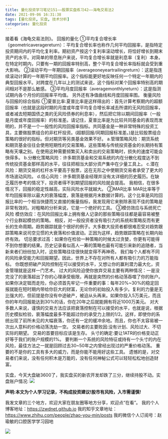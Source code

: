 ```yaml
---
title: 量化投资学习笔记151——股票实盘练习42——海龟交易法2
date: 2021-09-06 16:31:38
tags: [量化投资, 实盘, 技术分析]
categories: 量化投资
---
```

接着看《海龟交易法则》。
回报的量化
①平均复合增长率（geometricaveragereturn）：平均复合增长率也称作几何平均回报率，是指特定投资期间内的平均化复利率。期初资产按这个复利率滚动增长，将恰好增长到期末资产的水平。对简单的带息账户来说，平均复合增长率就是利息率（复利）本身。在特定时期内，只要有一期的回报率特别高，整个平均复合增长率指标就会受到重大影响。
②滚动平均一年期回报率（averageoneyeartrailingreturn）：这是指连续滚动计算的一年期平均回报率。这个指标能更好地反映任何一个特定一年期内的典型回报水平。对跨度在几年以上的测试来说，这个指标对某个回报率特别高的期间相对不是那么敏感。
③平均月度回报率（averagemonthlyreturn）：这是指测试期内各个月份的回报率平均值。
另外还有净值曲线和月度回报率图。
衡量风险与回报的综合指标
①夏普比率:夏普比率是这样得出的：首先计算考察期内的超额回报率（也就是这段时期的月度或年度平均复合增长率减去所谓的无风险回报率，或者减去短期国债之类的无风险债券的利息率），然后把它除以期间回报率（一般是月度或年度回报率）的标准差。请记住，夏普比率是为比较共同基金的表现而发明的，并不是一个一般性的风险回报率指标。共同基金是一种非常特殊的投资工具，主要做股票组合的非杠杆投资。(超额回报/同期回报标准差。)是比较股票组合策略的很好的指标。但对期货等另类基金效果不好。
a.管理策略风险：期货系统和期货基金往往会使用短期性的交易策略，这些策略与传统投资基金的长期持有策略有天壤之别。在使用这种需要频繁买入和卖出的交易策略时，损失的速度可能会快得多。
b.分散化策略风险：许多期货基金和交易系统的内在分散化程度达不到传统投资基金那样高的水平，往往把相当大部分资产集中在少量工具上。
c.潜在风险：期货交易的杠杆水平要高于股票，这在无形之中使期货交易者承受了更大的市场波动风险。
d.信心风险：许多期货基金经理并没有太详细的历史履历。在缺乏履历参考的情况下，投资者得不到期望回报的风险就会提高。
我相信，在很多情况下，回报的稳定性越高，实际风险水平就越大。
②MAR比率
MAR比率等于年均回报率除以最大的衰落幅度，衰落是根据月末数据计算的。这个比率是风险回报比率的一个相当快捷而又直接的衡量指标，我发现用它来剔除表现不佳的策略是非常有效的。对粗略的分析来说，它是一个绝好的工具。
③模仿效应与系统死亡风险
模仿效应：在风险回报比率上拥有傲人记录的那些策略往往都是最容易被整个行业群起模仿的策略。
相反，对一般投资者没有吸引力的系统和策略反而有更长的生命周期。趋势跟踪就是个很好的例子。大多数大投资者都很难忍受对趋势跟踪策略来说司空见惯的大衰落和价值波动。正因为这样，趋势跟踪策略在长期内始终有效。
切忌要求过高：如果你在检验一种策略的时候太过贪婪，你更有可能得不到你想要的结果。历史记录看似高人一筹的策略也最有可能引来新的追随者，当新来者们纷纷加入时，这些策略往往很快就变得不再神奇。
我们每个人都有不同的风险承受能力和回报期望。因此，世界上不存在对所有人都有吸引力的万能指标。
你既想把破产风险控制在可以接受的水平，又想让你的赢利潜力最大化，资金管理就是这样一门艺术。
过大的风险迫使你放弃交易主要有两种情况：一是没完没了的衰落超出了你的心理承受极限，再就是突然的价格动荡吞噬了你的账户。
如果你决定铤而走险，你必须首先牢记一件重要的事：每年20%~30%的稳定回报就能在短时期内带给你巨大的财富，无论你的初始投入有多少。复利的力量是无比强大的，但前提是你没有中途破产，被迫从头再来。如果你投入5万美元，而且你的年均回报能达到30%的话，你在20年之后就能拥有将近1000万美元。
对大多数人来说，谨慎的交易方法应该把衰落控制在可以接受的水平，也就是说，根据历史模拟检验，衰落幅度最多不能超过你的承受力上限的1/2。这样，即使你的系统出现了前所未见的大幅衰落，你还有一定的缓冲余地。而且，你也不太容易被一次出人意料的价格动荡洗劫一空。
交易者的主要败因:没有计划、风险过大、不切实际的期望。
交易的首要目标应该是生存。
头寸的确定:要让1ATR的价格变动正好等于我们的账户规模的1%。
要判断一个系统的风险特征或持有一个头寸的内在风险，最佳方法之一就是回顾过去30~50年之内曾经出现过的严重价格动荡。
重要的不是你的工具有多大的威力，而是你能不能用好这些工具。
遗憾的是，对交易者们来说，没有任何积木是万能的，没有任何神秘公式可以轻轻松松地创造财富。


实盘，今天大盘破3600了，我实盘买的新农开发却跌了三分，继续持股不动。实盘账户情况:
![](https://zymblog-1258069789.cos.ap-chengdu.myqcloud.com/blog0178-QTLearn/121/01.jpg)





**声明:本文为个人学习记录，不构成投资建议!股市有风险，入市需谨慎!**








我发文章的三个地方，欢迎大家在朋友圈等地方分享，欢迎点“在看”。
我的个人博客地址：https://zwdnet.github.io
我的知乎文章地址： https://www.zhihu.com/people/zhao-you-min/posts
我的微信个人订阅号：赵瑜敏的口腔医学学习园地








![](https://zymblog-1258069789.cos.ap-chengdu.myqcloud.com/other/wx.jpg)